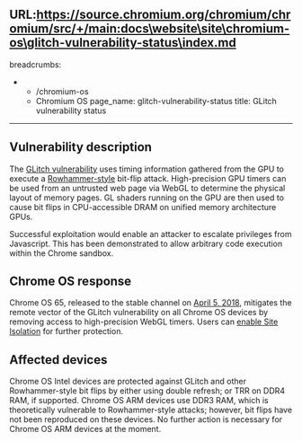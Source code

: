URL:https://source.chromium.org/chromium/chromium/src/+/main:docs\website\site\chromium-os\glitch-vulnerability-status\index.md
---
breadcrumbs:
- - /chromium-os
  - Chromium OS
page_name: glitch-vulnerability-status
title: GLitch vulnerability status
---

## Vulnerability description

The [GLitch
vulnerability](https://www.vusec.net/wp-content/uploads/2018/05/glitch.pdf) uses
timing information gathered from the GPU to execute a
[Rowhammer-style](https://en.wikipedia.org/wiki/Row_hammer) bit-flip attack.
High-precision GPU timers can be used from an untrusted web page via WebGL to
determine the physical layout of memory pages. GL shaders running on the GPU are
then used to cause bit flips in CPU-accessible DRAM on unified memory
architecture GPUs.

Successful exploitation would enable an attacker to escalate privileges from
Javascript. This has been demonstrated to allow arbitrary code execution within
the Chrome sandbox.

## Chrome OS response

Chrome OS 65, released to the stable channel on [April 5,
2018](https://chromereleases.googleblog.com/2018/04/stable-channel-update-for-chrome-os.html),
mitigates the remote vector of the GLitch vulnerability on all Chrome OS devices
by removing access to high-precision WebGL timers. Users can [enable Site
Isolation](/Home/chromium-security/site-isolation) for
further protection.

## Affected devices

Chrome OS Intel devices are protected against GLitch and other Rowhammer-style
bit flips by either using double refresh; or TRR on DDR4 RAM, if supported.
Chrome OS ARM devices use DDR3 RAM, which is theoretically vulnerable to
Rowhammer-style attacks; however, bit flips have not been reproduced on these
devices. No further action is necessary for Chrome OS ARM devices at the moment.
